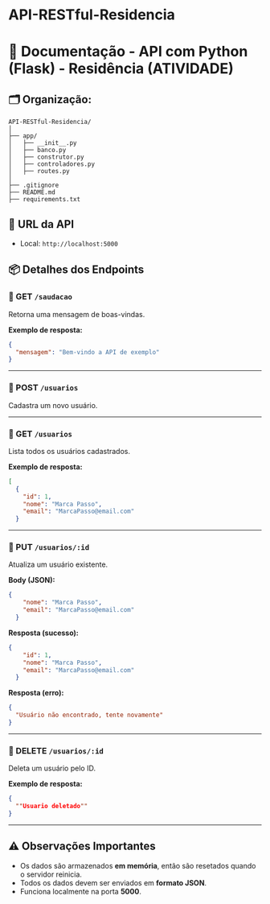 # API-RESTful-Residencia

# 📄 Documentação - API com Python (Flask) - Residência (ATIVIDADE)

## 🗂️ Organização:
```
API-RESTful-Residencia/
│
├── app/
│   ├── __init__.py
│   ├── banco.py
│   ├── construtor.py
│   ├── controladores.py
│   ├── routes.py
│
├── .gitignore
├── README.md
├── requirements.txt
```

## 🚀 URL da API

- Local: `http://localhost:5000`  

## 📦 Detalhes dos Endpoints

### 🔸 GET `/saudacao`
Retorna uma mensagem de boas-vindas.

**Exemplo de resposta:**
```json
{
  "mensagem": "Bem-vindo a API de exemplo"
}
```

---

### 🔸 POST `/usuarios`
Cadastra um novo usuário.

---

### 🔸 GET `/usuarios`
Lista todos os usuários cadastrados.

**Exemplo de resposta:**
```json
[
  {
    "id": 1,
    "nome": "Marca Passo",
    "email": "MarcaPasso@email.com"
  }

```

---

### 🔸 PUT `/usuarios/:id`
Atualiza um usuário existente.

**Body (JSON):**
```json
{
    "nome": "Marca Passo",
    "email": "MarcaPasso@email.com"
  }
```

**Resposta (sucesso):**
```json
{
    "id": 1,
    "nome": "Marca Passo",
    "email": "MarcaPasso@email.com"
  }
```

**Resposta (erro):**
```json
{
  "Usuário não encontrado, tente novamente"
}
```

---

### 🔸 DELETE `/usuarios/:id`
Deleta um usuário pelo ID.

**Exemplo de resposta:**
```json
{
  ""Usuario deletado""
}
```

---

## ⚠️ Observações Importantes

- Os dados são armazenados **em memória**, então são resetados quando o servidor reinicia.
- Todos os dados devem ser enviados em **formato JSON**.
- Funciona localmente na porta **5000**.
